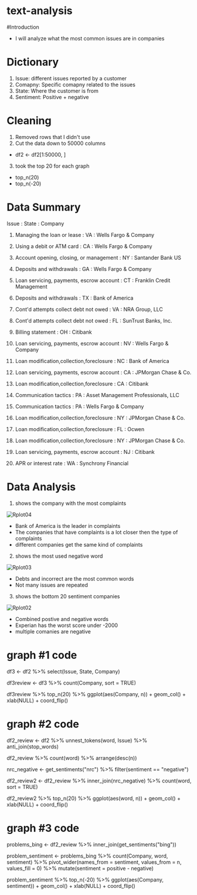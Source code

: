 # text-analysis
#Introduction
- I will analyze what the most common issues are in companies


# Dictionary 
1. Issue: different issues reported by a customer
2. Comapny: Specific comapny related to the issues 
3. State: Where the customer is from 
4. Sentiment: Positive + negative

# Cleaning
1. Removed rows that I didn't use
2. Cut the data down to 50000 columns
- df2 <- df2[1:50000, ]
3. took the top 20 for each graph
- top_n(20)
- top_n(-20)

# Data Summary
  Issue : State : Company
  1. Managing the loan or lease : VA : Wells Fargo & Company

  2. Using a debit or ATM card : CA : Wells Fargo & Company

  3. Account opening, closing, or management : NY : Santander Bank US

   4. Deposits and withdrawals : GA : Wells Fargo & Company

  5. Loan servicing, payments, escrow account : CT : Franklin Credit Management

  6. Deposits and withdrawals : TX : Bank of America
  
   7. Cont'd attempts collect debt not owed : VA : NRA Group, LLC

  8. Cont'd attempts collect debt not owed : FL : SunTrust Banks, Inc.

  9. Billing statement : OH : Citibank

  10. Loan servicing, payments, escrow account : NV : Wells Fargo & Company

  11. Loan modification,collection,foreclosure : NC : Bank of America

  12. Loan servicing, payments, escrow account : CA : JPMorgan Chase & Co.

  13. Loan modification,collection,foreclosure : CA : Citibank

  14. Communication tactics : PA : Asset Management Professionals, LLC

  15. Communication tactics : PA : Wells Fargo & Company

  16. Loan modification,collection,foreclosure : NY : JPMorgan Chase & Co.

  17. Loan modification,collection,foreclosure : FL : Ocwen

  18. Loan modification,collection,foreclosure : NY : JPMorgan Chase & Co.

  19. Loan servicing, payments, escrow account : NJ : Citibank

  20. APR or interest rate : WA : Synchrony Financial


# Data Analysis
1. shows the company with the most complaints

![Rplot04](https://user-images.githubusercontent.com/113206712/222854806-aa75652d-9789-483d-9345-2eb3ea3a76dd.png)
- Bank of America is the leader in complaints
- The companies that have complaints is a lot closer then the type of complaints
- different companies get the same kind of complaints

2. shows the most used negative word

![Rplot03](https://user-images.githubusercontent.com/113206712/222854581-f06da9ae-8d48-470f-ac38-f7be090b20d3.png)
- Debts and incorrect are the most common words
- Not many issues are repeated

3. shows the bottom 20 sentiment companies

![Rplot02](https://user-images.githubusercontent.com/113206712/222854573-6e0dcdf6-8756-4be6-8896-ddf6b097b24f.png)

- Combined postive and negative words
- Experian has the worst score under -2000
- multiple comanies are negative


 

# graph #1 code

df3 <- df2 %>%
  select(Issue, State, Company)

df3review <- df3 %>% 
  count(Company, sort = TRUE) 


df3review %>%  top_n(20) %>% ggplot(aes(Company, n)) + geom_col() + xlab(NULL) + coord_flip()


# graph #2 code 

df2_review <- df2 %>%
  unnest_tokens(word, Issue) %>%
  anti_join(stop_words) 

df2_review %>%
  count(word) %>%
  arrange(desc(n))



nrc_negative <- get_sentiments("nrc") %>% 
  filter(sentiment == "negative")

df2_review2 <- df2_review %>%
  inner_join(nrc_negative) %>%
  count(word, sort = TRUE)



df2_review2 %>% top_n(20) %>% ggplot(aes(word, n)) + geom_col() + xlab(NULL) + coord_flip()


# graph #3 code

problems_bing <- df2_review %>%
  inner_join(get_sentiments("bing")) 
  

problem_sentiment <- problems_bing %>%
  count(Company, word, sentiment) %>%
  pivot_wider(names_from = sentiment, values_from = n, values_fill = 0) %>% 
  mutate(sentiment = positive - negative)


problem_sentiment %>%  top_n(-20) %>% ggplot(aes(Company, sentiment)) + geom_col() + xlab(NULL) + coord_flip()  


